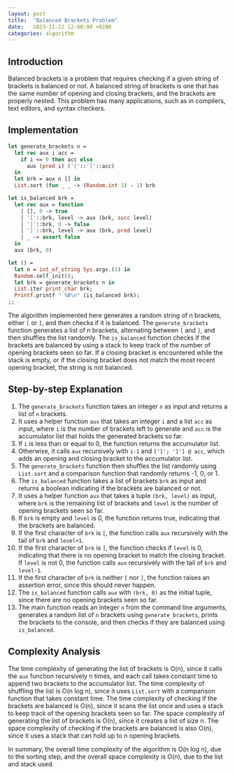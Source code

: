 ```yaml
---
layout: post
title:  "Balanced Brackets Problem"
date:   2023-11-22 12:00:00 +0200
categories: algorithm
---
```


## Introduction  
   
Balanced brackets is a problem that requires checking if a given string of brackets is balanced or not. A balanced string of brackets is one that has the same number of opening and closing brackets, and the brackets are properly nested. This problem has many applications, such as in compilers, text editors, and syntax checkers.  
   
## Implementation  

```ocaml
let generate_brackets n =
  let rec aux i acc =
    if i <= 0 then acc else
      aux (pred i) ('['::']'::acc)
  in
  let brk = aux n [] in
  List.sort (fun _ _ -> (Random.int 3) - 1) brk 

let is_balanced brk =
  let rec aux = function
    | [], 0 -> true
    | '['::brk, level -> aux (brk, succ level)
    | ']'::brk, 0 -> false
    | ']'::brk, level -> aux (brk, pred level)
    | _ -> assert false
  in
  aux (brk, 0)

let () =
  let n = int_of_string Sys.argv.(1) in
  Random.self_init();
  let brk = generate_brackets n in
  List.iter print_char brk;
  Printf.printf " %B\n" (is_balanced brk);
;;
```

The algorithm implemented here generates a random string of n brackets, either `[` or `]`, and then checks if it is balanced. The `generate_brackets` function generates a list of n brackets, alternating between `[` and `]`, and then shuffles the list randomly. The `is_balanced` function checks if the brackets are balanced by using a stack to keep track of the number of opening brackets seen so far. If a closing bracket is encountered while the stack is empty, or if the closing bracket does not match the most recent opening bracket, the string is not balanced.  
   
## Step-by-step Explanation  
   
1. The `generate_brackets` function takes an integer `n` as input and returns a list of `n` brackets.  
2. It uses a helper function `aux` that takes an integer `i` and a list `acc` as input, where `i` is the number of brackets left to generate and `acc` is the accumulator list that holds the generated brackets so far.  
3. If `i` is less than or equal to 0, the function returns the accumulator list.  
4. Otherwise, it calls `aux` recursively with `i-1` and `['['; ']'] @ acc`, which adds an opening and closing bracket to the accumulator list.  
5. The `generate_brackets` function then shuffles the list randomly using `List.sort` and a comparison function that randomly returns -1, 0, or 1.  
6. The `is_balanced` function takes a list of brackets `brk` as input and returns a boolean indicating if the brackets are balanced or not.  
7. It uses a helper function `aux` that takes a tuple `(brk, level)` as input, where `brk` is the remaining list of brackets and `level` is the number of opening brackets seen so far.  
8. If `brk` is empty and `level` is 0, the function returns true, indicating that the brackets are balanced.  
9. If the first character of `brk` is `[`, the function calls `aux` recursively with the tail of `brk` and `level+1`.  
10. If the first character of `brk` is `]`, the function checks if `level` is 0, indicating that there is no opening bracket to match the closing bracket. If `level` is not 0, the function calls `aux` recursively with the tail of `brk` and `level-1`.  
11. If the first character of `brk` is neither `[` nor `]`, the function raises an assertion error, since this should never happen.  
12. The `is_balanced` function calls `aux` with `(brk, 0)` as the initial tuple, since there are no opening brackets seen so far.  
13. The main function reads an integer `n` from the command line arguments, generates a random list of `n` brackets using `generate_brackets`, prints the brackets to the console, and then checks if they are balanced using `is_balanced`.  
   
## Complexity Analysis  
   
The time complexity of generating the list of brackets is O(n), since it calls the `aux` function recursively n times, and each call takes constant time to append two brackets to the accumulator list. The time complexity of shuffling the list is O(n log n), since it uses `List.sort` with a comparison function that takes constant time. The time complexity of checking if the brackets are balanced is O(n), since it scans the list once and uses a stack to keep track of the opening brackets seen so far. The space complexity of generating the list of brackets is O(n), since it creates a list of size n. The space complexity of checking if the brackets are balanced is also O(n), since it uses a stack that can hold up to n opening brackets.  
   
In summary, the overall time complexity of the algorithm is O(n log n), due to the sorting step, and the overall space complexity is O(n), due to the list and stack used.